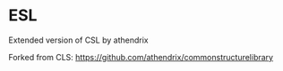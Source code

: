 # ESL
Extended version of CSL by athendrix

Forked from CLS: https://github.com/athendrix/commonstructurelibrary
